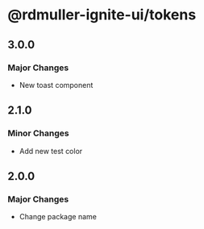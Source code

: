 # @rdmuller-ignite-ui/tokens

## 3.0.0

### Major Changes

- New toast component

## 2.1.0

### Minor Changes

- Add new test color

## 2.0.0

### Major Changes

- Change package name
